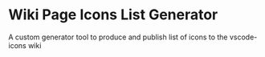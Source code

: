 # Wiki Page Icons List Generator

A custom generator tool to produce and publish list of icons to the vscode-icons wiki
